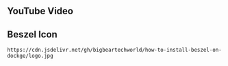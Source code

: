 ## YouTube Video

## Beszel Icon

```text
https://cdn.jsdelivr.net/gh/bigbeartechworld/how-to-install-beszel-on-dockge/logo.jpg
```
